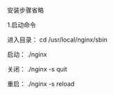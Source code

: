 安装步骤省略

1.启动命令

进入目录： cd /usr/local/nginx/sbin

启动： ./nginx 

关闭： ./nginx -s quit

重启： ./nginx -s reload
